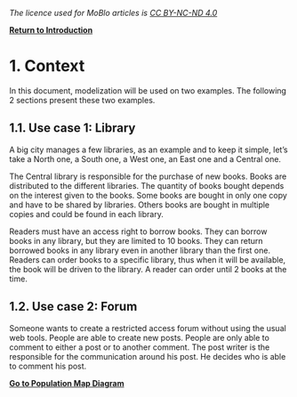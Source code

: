 _The licence used for MoBlo articles is_ [_CC BY-NC-ND 4.0_](https://creativecommons.org/licenses/by-nc-nd/4.0/)

[**Return to Introduction**](/README.md)

# 1.    Context

In this document, modelization will be used on two examples. The following 2 sections present these two examples.

## 1.1.	Use case 1: Library

A big city manages a few libraries, as an example and to keep it simple, let’s take a North one, a South one, a West one, an East one and a Central one.

The Central library is responsible for the purchase of new books. Books are distributed to the different libraries. The quantity of books bought depends on the interest given to the books. Some books are bought in only one copy and have to be shared by libraries. Others books are bought in multiple copies and could be found in each library.

Readers must have an access right to borrow books. They can borrow books in any library, but they are limited to 10 books.  They can return borrowed books in any library even in another library than the first one. Readers can order books to a specific library, thus when it will be available, the book will be driven to the library. A reader can order until 2 books at the time.

## 1.2.	Use case 2: Forum

Someone wants to create a restricted access forum without using the usual web tools. People are able to create new posts. People are only able to comment to either a post or to another comment. The post writer is the responsible for the communication around his post. He decides who is able to comment his post.

[**Go to Population Map Diagram**](/pm.md)

